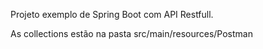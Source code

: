 Projeto exemplo de Spring Boot com API Restfull.

As collections estão na pasta src/main/resources/Postman


